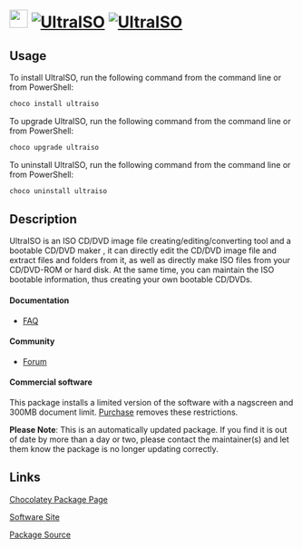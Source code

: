 ﻿# <img src="https://cdn.jsdelivr.net/gh/mkevenaar/chocolatey-packages@855b0e8af6bfa3130897fcd125809c10721a7d23/icons/ultraiso.png" width="32" height="32"/> [![UltraISO](https://img.shields.io/chocolatey/v/ultraiso.svg?label=UltraISO)](https://chocolatey.org/packages/ultraiso) [![UltraISO](https://img.shields.io/chocolatey/dt/ultraiso.svg)](https://chocolatey.org/packages/ultraiso)

## Usage

To install UltraISO, run the following command from the command line or from PowerShell:

```powershell
choco install ultraiso
```

To upgrade UltraISO, run the following command from the command line or from PowerShell:

```powershell
choco upgrade ultraiso
```

To uninstall UltraISO, run the following command from the command line or from PowerShell:

```powershell
choco uninstall ultraiso
```

## Description

UltraISO  is an ISO CD/DVD image file creating/editing/converting tool and a bootable CD/DVD maker , it can directly edit the CD/DVD image file and extract files and folders from it, as well as directly make ISO files from your CD/DVD-ROM or  hard disk. At the same time, you can maintain the ISO bootable information, thus creating your own bootable CD/DVDs.

#### Documentation
* [FAQ](http://www.ezbsystems.com/ultraiso/faq.htm)

#### Community
* [Forum](http://www.ezbsystems.com/cgi-bin/ikonboard.cgi?act=SF;f=2)

#### Commercial software
This package installs a limited version of the software with a nagscreen and 300MB document limit. [Purchase](http://www.ezbsystems.com/ultraiso/order.htm) removes these restrictions.

**Please Note**: This is an automatically updated package. If you find it is
out of date by more than a day or two, please contact the maintainer(s) and
let them know the package is no longer updating correctly.


## Links

[Chocolatey Package Page](https://chocolatey.org/packages/ultraiso)

[Software Site](http://www.ezbsystems.com/ultraiso/)

[Package Source](https://github.com/mkevenaar/chocolatey-packages/tree/master/automatic/ultraiso)

